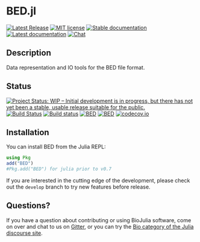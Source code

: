 # BED.jl
<!-- ![Lifecycle](https://img.shields.io/badge/lifecycle-stable-brightgreen.svg) -->
[![Latest Release](https://img.shields.io/github/release/BioJulia/BED.jl.svg)](https://github.com/BioJulia/BED.jl/releases/latest)
[![MIT license](https://img.shields.io/badge/license-MIT-green.svg)](https://github.com/BioJulia/BED.jl/blob/master/LICENSE.md)
[![Stable documentation](https://img.shields.io/badge/docs-stable-blue.svg)](https://biojulia.github.io/BED.jl/stable)
[![Latest documentation](https://img.shields.io/badge/docs-dev-blue.svg)](https://biojulia.github.io/BED.jl/latest/)
[![Chat](https://img.shields.io/gitter/room/BioJulia/General.svg)](https://gitter.im/BioJulia/BED.jl)

## Description
Data representation and IO tools for the BED file format.

## Status
<!-- [![Project Status: Active - The project has reached a stable, usable state and is being actively developed.](http://www.repostatus.org/badges/latest/active.svg)](http://www.repostatus.org/#active) -->
[![Project Status: WIP – Initial development is in progress, but there has not yet been a stable, usable release suitable for the public.](https://www.repostatus.org/badges/latest/wip.svg)](https://www.repostatus.org/#wip)
[![Build Status](https://travis-ci.org/BioJulia/BED.jl.svg?branch=master)](https://travis-ci.org/BioJulia/BED.jl)
[![Build status](https://ci.appveyor.com/api/projects/status/jny2ep4u3cmly8pj/branch/master?svg=true)](https://ci.appveyor.com/project/BioJulia/BED-jl/branch/master)
[![BED](http://pkg.julialang.org/badges/BED_0.7.svg)](http://pkg.julialang.org/?pkg=BED)
[![BED](http://pkg.julialang.org/badges/BED_1.0.svg)](http://pkg.julialang.org/?pkg=BED)
[![codecov.io](http://codecov.io/github/BioJulia/BED.jl/coverage.svg?branch=master)](http://codecov.io/github/BioJulia/BED.jl?branch=master)

## Installation
You can install BED from the Julia REPL:
```julia
using Pkg
add("BED")
#Pkg.add("BED") for julia prior to v0.7
```

If you are interested in the cutting edge of the development, please check out
the `develop` branch to try new features before release.

## Questions?
If you have a question about contributing or using BioJulia software, come
on over and chat to us on [Gitter](https://gitter.im/BioJulia/General), or you can try the
[Bio category of the Julia discourse site](https://discourse.julialang.org/c/domain/bio).
